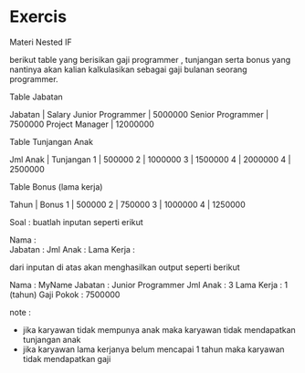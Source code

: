 # Exercis


Materi Nested IF
 
berikut table yang berisikan gaji programmer , tunjangan serta bonus yang nantinya
akan kalian kalkulasikan sebagai gaji bulanan seorang programmer.

Table Jabatan

Jabatan           | Salary
Junior Programmer | 5000000 
Senior Programmer | 7500000
Project Manager   | 12000000

Table Tunjangan Anak

Jml Anak  | Tunjangan
1         | 500000
2         | 1000000
3         | 1500000
4         | 2000000
4         | 2500000

Table Bonus (lama kerja)

Tahun | Bonus
1     | 500000
2     | 750000
3     | 1000000
4     | 1250000


Soal :
buatlah inputan seperti erikut

Nama        :  
Jabatan     :
Jml Anak    :
Lama Kerja  :

dari inputan di atas akan menghasilkan output seperti berikut

Nama        : MyName
Jabatan     : Junior Programmer
Jml Anak    : 3
Lama Kerja  : 1 (tahun)
Gaji Pokok  : 7500000

note : 
- jika karyawan tidak mempunya anak maka karyawan tidak mendapatkan tunjangan anak
- jika karyawan lama kerjanya belum mencapai 1 tahun maka karyawan tidak mendapatkan gaji


